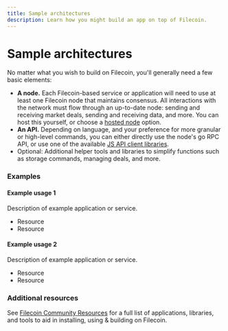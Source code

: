 ```yaml
---
title: Sample architectures
description: Learn how you might build an app on top of Filecoin.
---
```


# Sample architectures

No matter what you wish to build on Filecoin, you'll generally need a few basic elements:

- **A node.** Each Filecoin-based service or application will need to use at least one Filecoin node that maintains consensus. All interactions with the network must flow through an up-to-date node: sending and receiving market deals, sending and receiving data, and more. You can host this yourself, or choose a [hosted node](/build/start-building/interacting-with-the-network/) option.
- **An API.** Depending on language, and your preference for more granular or high-level commands, you can either directly use the node's go RPC API, or use one of the available [JS API client libraries](/build/developer-tools/wallets-signing-tools-api-clients/#api-clients).
- Optional: Additional helper tools and libraries to simplify functions such as storage commands, managing deals, and more.

### Examples

#### Example usage 1

Description of example application or service.

- Resource
- Resource

#### Example usage 2

Description of example application or service.

- Resource
- Resource

### Additional resources

See [Filecoin Community Resources](https://github.com/filecoin-project/docs/wiki#community-resources) for a full list of applications, libraries, and tools to aid in installing, using & building on Filecoin.
